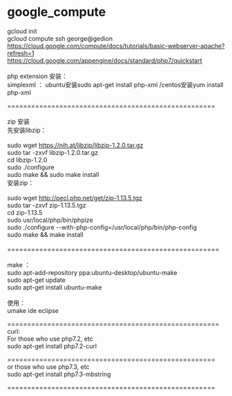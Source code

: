 # google_compute

gcloud init <br>
gcloud compute ssh george@gedion <br>
https://cloud.google.com/compute/docs/tutorials/basic-webserver-apache?refresh=1  <br> 
https://cloud.google.com/appengine/docs/standard/php7/quickstart <br> 
<br>
php extension 安装：<br>
simplexml ： ubuntu安装sudo apt-get install php-xml /centos安装yum install php-xml<br>

====================================================<br>
<br>
zip 安装<br>
先安装libzip：<br>
<br>
sudo wget https://nih.at/libzip/libzip-1.2.0.tar.gz<br>
 sudo tar -zxvf libzip-1.2.0.tar.gz <br>
cd libzip-1.2.0 <br>
sudo ./configure <br>
sudo make && sudo make install<br>
安装zip：<br>
<br>
sudo wget http://pecl.php.net/get/zip-1.13.5.tgz<br>
sudo tar -zxvf zip-1.13.5.tgz<br>
cd zip-1.13.5<br>
sudo usr/local/php/bin/phpize<br>
sudo ./configure --with-php-config=/usr/local/php/bin/php-config<br>
sudo make && make install<br>
<br>
=====================================================<br>
<br>
make ：<br>
sudo apt-add-repository ppa:ubuntu-desktop/ubuntu-make <br>
sudo apt-get update <br>
sudo apt-get install ubuntu-make <br>
<br>
使用：<br>
umake ide eclipse <br>

=====================================================<br>
curl: <br>
For those who use php7.2, etc <br>
sudo apt-get install php7.2-curl<br>

====================================================<br>
or those who use php7.3, etc <br>
sudo apt-get install php7.3-mbstring

====================================================<br>
